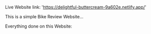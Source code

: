 Live Website link: 'https://delightful-buttercream-9a602e.netlify.app/'


This is a simple Bike Review Website...

 Everything done on this Website:
 